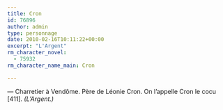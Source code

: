 ```yaml
---
title: Cron
id: 76896
author: admin
type: personnage
date: 2010-02-16T10:11:22+00:00
excerpt: "L'Argent"
rm_character_novel:
  - 75932
rm_character_name_main: Cron

---
```

— Charretier à Vendôme. Père de Léonie Cron. On l&rsquo;appelle Cron le cocu [411]. _(L&rsquo;Argent.)_